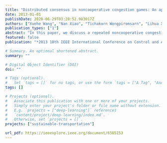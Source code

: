 ```yaml
---
title: "Distributed consensus in noncooperative congestion games: An application to road pricing"
date: 2013-01-01
publishDate: 2020-06-29T03:28:52.983017Z
authors: ["Xuehe Wang", "Nan Xiao", "Tichakorn Wongpiromsarn", "Lihua Xie", "Emilio Frazzoli", "Daniela Rus"]
publication_types: ["1"]
abstract: "In this paper, we discuss a repeated noncooperative congestion game in which players have limited information about each other and make their decisions simultaneously. A consensus protocol is introduced to estimate the percentage of players selecting each resource. The underlying network at a given stage is chosen from a possible graph set randomly and independently. We show that the congestion game under investigation has at least one pure Nash equilibrium. In addition, we show that if some sort of inertia is imposed, the almost sure convergence to a pure Nash equilibrium can be ensured. After that, two dynamic pricing strategies are introduced to achieve social optimum and to spread out players' choices, respectively. Also, we apply these results to a trip timing problem based on the real traffic data in Singapore."
featured: false
publication: "*2013 10th IEEE International Conference on Control and Automation (ICCA)*"

# Summary. An optional shortened abstract.
summary: ""

# Digital Object Identifier (DOI)
doi: ""

# Tags (optional).
#   Set `tags = []` for no tags, or use the form `tags = ["A Tag", "Another Tag"]` for one or more tags.
tags: []

# Projects (optional).
#   Associate this publication with one or more of your projects.
#   Simply enter your project's folder or file name without extension.
#   E.g. `projects = ["deep-learning"]` references
#   `content/project/deep-learning/index.md`.
#   Otherwise, set `projects = []`.
projects: ["sustainable-transportation"]

url_pdf: https://ieeexplore.ieee.org/document/6565153
---
```


